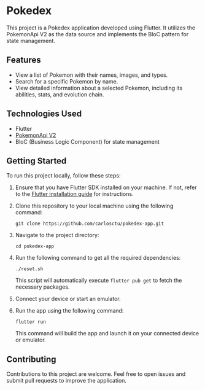 # Pokedex

This project is a Pokedex application developed using Flutter. It utilizes the PokemonApi V2 as the data source and implements the BloC pattern for state management.

## Features

- View a list of Pokemon with their names, images, and types.
- Search for a specific Pokemon by name.
- View detailed information about a selected Pokemon, including its abilities, stats, and evolution chain.

## Technologies Used

- Flutter
- [PokemonApi V2](https://pokeapi.co/)
- BloC (Business Logic Component) for state management

## Getting Started

To run this project locally, follow these steps:

1. Ensure that you have Flutter SDK installed on your machine. If not, refer to the [Flutter installation guide](https://flutter.dev/docs/get-started/install) for instructions.

2. Clone this repository to your local machine using the following command:

   ```
   git clone https://github.com/carlosctu/pokedex-app.git
   ```

3. Navigate to the project directory:

   ```
   cd pokedex-app
   ```

4. Run the following command to get all the required dependencies:

   ```
   ./reset.sh
   ```

   This script will automatically execute `flutter pub get` to fetch the necessary packages.

5. Connect your device or start an emulator.

6. Run the app using the following command:

   ```
   flutter run
   ```

   This command will build the app and launch it on your connected device or emulator.

## Contributing

Contributions to this project are welcome. Feel free to open issues and submit pull requests to improve the application.
